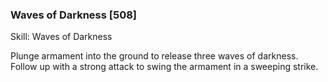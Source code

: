 ### Waves of Darkness [508]

Skill: Waves of Darkness

Plunge armament into the ground to release three waves of darkness. Follow up with a strong attack to swing the armament in a sweeping strike.